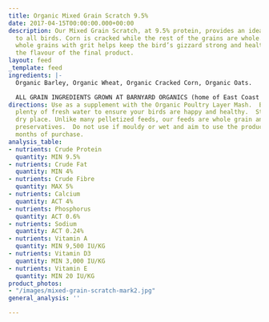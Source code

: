 ```yaml
---
title: Organic Mixed Grain Scratch 9.5%
date: 2017-04-15T00:00:00.000+00:00
description: Our Mixed Grain Scratch, at 9.5% protein, provides an ideal supplement
  to all birds. Corn is cracked while the rest of the grains are whole.   Feeding
  whole grains with grit helps keep the bird’s gizzard strong and healthy and improves
  the flavour of the final product.
layout: feed
_template: feed
ingredients: |-
  Organic Barley, Organic Wheat, Organic Cracked Corn, Organic Oats.

  ALL GRAIN INGREDIENTS GROWN AT BARNYARD ORGANICS (home of East Coast Organic Grainery) except corn (source:  Le Moulins des Cèdres, QC)
directions: Use as a supplement with the Organic Poultry Layer Mash.  Be sure to offer
  plenty of fresh water to ensure your birds are happy and healthy.  Store in a cool,
  dry place. Unlike many pelletized feeds, our feeds are whole grain and contain no
  preservatives.  Do not use if mouldy or wet and aim to use the product within three
  months of purchase.
analysis_table:
- nutrients: Crude Protein
  quantity: MIN 9.5%
- nutrients: Crude Fat
  quantity: MIN 4%
- nutrients: Crude Fibre
  quantity: MAX 5%
- nutrients: Calcium
  quantity: ACT 4%
- nutrients: Phosphorus
  quantity: ACT 0.6%
- nutrients: Sodium
  quantity: ACT 0.24%
- nutrients: Vitamin A
  quantity: MIN 9,500 IU/KG
- nutrients: Vitamin D3
  quantity: MIN 3,000 IU/KG
- nutrients: Vitamin E
  quantity: MIN 20 IU/KG
product_photos:
- "/images/mixed-grain-scratch-mark2.jpg"
general_analysis: ''

---
```

